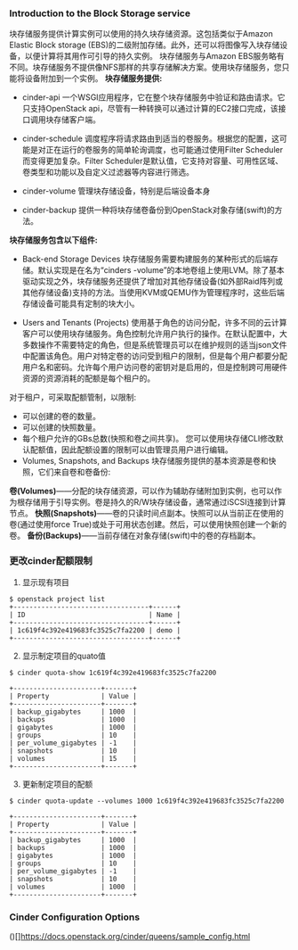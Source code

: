 ### Introduction to the Block Storage service
块存储服务提供计算实例可以使用的持久块存储资源。这包括类似于Amazon Elastic Block storage (EBS)的二级附加存储。此外，还可以将图像写入块存储设备，以便计算将其用作可引导的持久实例。
块存储服务与Amazon EBS服务略有不同。块存储服务不提供像NFS那样的共享存储解决方案。使用块存储服务，您只能将设备附加到一个实例。
**块存储服务提供:**
* cinder-api
一个WSGI应用程序，它在整个块存储服务中验证和路由请求。它只支持OpenStack api，尽管有一种转换可以通过计算的EC2接口完成，该接口调用块存储客户端。

* cinder-schedule
调度程序将请求路由到适当的卷服务。根据您的配置，这可能是对正在运行的卷服务的简单轮询调度，也可能通过使用Filter Scheduler而变得更加复杂。Filter Scheduler是默认值，它支持对容量、可用性区域、卷类型和功能以及自定义过滤器等内容进行筛选。

* cinder-volume
管理块存储设备，特别是后端设备本身

* cinder-backup
提供一种将块存储卷备份到OpenStack对象存储(swift)的方法。

**块存储服务包含以下组件:**
* Back-end Storage Devices
块存储服务需要构建服务的某种形式的后端存储。默认实现是在名为“cinders -volume”的本地卷组上使用LVM。除了基本驱动实现之外，块存储服务还提供了增加对其他存储设备(如外部Raid阵列或其他存储设备)支持的方法。当使用KVM或QEMU作为管理程序时，这些后端存储设备可能具有定制的块大小。

* Users and Tenants (Projects)
使用基于角色的访问分配，许多不同的云计算客户可以使用块存储服务。角色控制允许用户执行的操作。在默认配置中，大多数操作不需要特定的角色，但是系统管理员可以在维护规则的适当json文件中配置该角色。用户对特定卷的访问受到租户的限制，但是每个用户都要分配用户名和密码。允许每个用户访问卷的密钥对是启用的，但是控制跨可用硬件资源的资源消耗的配额是每个租户的。


对于租户，可采取配额管制，以限制:
  * 可以创建的卷的数量。
  * 可以创建的快照数量。
  * 每个租户允许的GBs总数(快照和卷之间共享)。
您可以使用块存储CLI修改默认配额值，因此配额设置的限制可以由管理员用户进行编辑。
* Volumes, Snapshots, and Backups
块存储服务提供的基本资源是卷和快照，它们来自卷和卷备份:

**卷(Volumes)**——分配的块存储资源，可以作为辅助存储附加到实例，也可以作为根存储用于引导实例。卷是持久的R/W块存储设备，通常通过iSCSI连接到计算节点。
**快照(Snapshots)**——卷的只读时间点副本。快照可以从当前正在使用的卷(通过使用force True)或处于可用状态创建。然后，可以使用快照创建一个新的卷。
**备份(Backups)**——当前存储在对象存储(swift)中的卷的存档副本。

### 更改cinder配额限制
1. 显示现有项目
```
$ openstack project list
+----------------------------------+------+
| ID                               | Name |
+----------------------------------+------+
| 1c619f4c392e419683fc3525c7fa2200 | demo |
+----------------------------------+------+
```

2. 显示制定项目的quato值
```
$ cinder quota-show 1c619f4c392e419683fc3525c7fa2200

+----------------------+-------+
| Property             | Value |
+----------------------+-------+
| backup_gigabytes     | 1000  |
| backups              | 1000  |
| gigabytes            | 1000  |
| groups               | 10    |
| per_volume_gigabytes | -1    |
| snapshots            | 10    |
| volumes              | 15    |
+----------------------+-------+
```

3. 更新制定项目的配额
```
$ cinder quota-update --volumes 1000 1c619f4c392e419683fc3525c7fa2200

+----------------------+-------+
| Property             | Value |
+----------------------+-------+
| backup_gigabytes     | 1000  |
| backups              | 1000  |
| gigabytes            | 1000  |
| groups               | 10    |
| per_volume_gigabytes | -1    |
| snapshots            | 10    |
| volumes              | 1000  |
+----------------------+-------+

```

### Cinder Configuration Options
()[]https://docs.openstack.org/cinder/queens/sample_config.html
